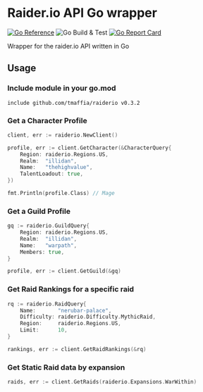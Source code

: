 # Raider.io API Go wrapper

[![Go Reference](https://pkg.go.dev/badge/github.com/tmaffia/raiderio.svg)](https://pkg.go.dev/github.com/tmaffia/raiderio)
![Go Build & Test](https://github.com/tmaffia/raiderio/actions/workflows/go.yml/badge.svg)
[![Go Report Card](https://goreportcard.com/badge/github.com/tmaffia/raiderio)](https://goreportcard.com/report/github.com/tmaffia/raiderio)

Wrapper for the raider.io API written in Go 

## Usage

### Include module in your go.mod 
```
include github.com/tmaffia/raiderio v0.3.2
```

### Get a Character Profile
```go
client, err := raiderio.NewClient()

profile, err := client.GetCharacter(&CharacterQuery{
	Region: raiderio.Regions.US,
	Realm:  "illidan",
	Name:   "thehighvalue",
	TalentLoadout: true,
})

fmt.Println(profile.Class) // Mage
```

### Get a Guild Profile
```go
gq := raiderio.GuildQuery{
	Region: raiderio.Regions.US,
	Realm:  "illidan",
	Name:   "warpath",
	Members: true,
}

profile, err := client.GetGuild(&gq)
```

### Get Raid Rankings for a specific raid
```go
rq := raiderio.RaidQuery{
	Name: 		"nerubar-palace",
	Difficulty:	raiderio.Difficulty.MythicRaid,
	Region: 	raiderio.Regions.US,
	Limit: 		10,
}

rankings, err := client.GetRaidRankings(&rq)
```

### Get Static Raid data by expansion
```go
raids, err := client.GetRaids(raiderio.Expansions.WarWithin)
```
